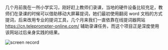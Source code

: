 几个月前我在一所小学实习，刚好赶上教师们录课，当地的硬件设备比较充足，教师们在录课的时候可以借助移动大屏幕提词，她们最初使用翻阅 word 文档的方式提词，后来改用专业的提词工具，几个月来我们一直依靠在线提词器网站 https://cn.teleprompter-online.com/ 辅助录课任务，而这个项目正是深度使用该网站过后亲身实践的结果。

![screen record](https://github.com/gaotianchi/online-teleprompter/blob/754e9ef8dc22253a8ad874f75438253fc7cce721/docs/screenshots/%E5%8E%8B%E7%BC%A9%E5%B1%8F%E5%B9%95%E5%BD%95%E5%88%B6%202024-07-31%20155042-min.gif)
